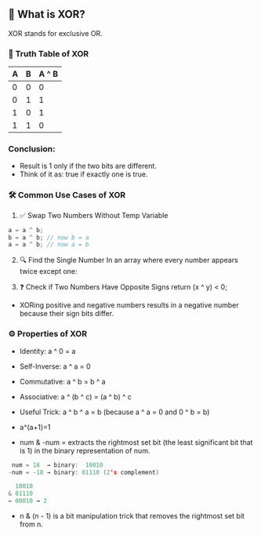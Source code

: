 ## 🧠 What is XOR?
XOR stands for exclusive OR.

### 🔢 Truth Table of XOR

| A | B | A ^ B |
| - | - | ----- |
| 0 | 0 | 0     |
| 0 | 1 | 1     |
| 1 | 0 | 1     |
| 1 | 1 | 0     |


### Conclusion:
- Result is 1 only if the two bits are different.
- Think of it as: true if exactly one is true.

### 🛠️ Common Use Cases of XOR
1. ✅ Swap Two Numbers Without Temp Variable
```c
a = a ^ b;
b = a ^ b; // now b = a
a = a ^ b; // now a = b
```

2. 🔍 Find the Single Number
In an array where every number appears twice except one:

3. ❓ Check if Two Numbers Have Opposite Signs
  return (x ^ y) < 0;
- XORing positive and negative numbers results in a negative number because their sign bits differ.

### ⚙️ Properties of XOR

- Identity: a ^ 0 = a

- Self-Inverse: a ^ a = 0

- Commutative: a ^ b = b ^ a

- Associative: a ^ (b ^ c) = (a ^ b) ^ c

- Useful Trick: a ^ b ^ a = b (because a ^ a = 0 and 0 ^ b = b)

- a^(a+1)=1

- num & -num = 
extracts the rightmost set bit (the least significant bit that is 1) in the binary representation of num.
```c
 num = 18  → binary:  10010
-num = -18 → binary: 01110 (2's complement)

  10010
& 01110
= 00010 → 2
```

- n & (n - 1) is a bit manipulation trick that removes the rightmost set bit from n.


